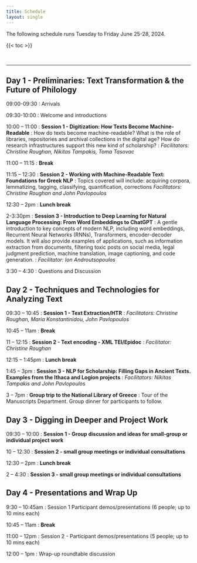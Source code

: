 ```yaml
---
title: Schedule
layout: single
---
```


The following schedule runs Tuesday to Friday June 25-28, 2024. 

{{< toc >}}

<br>

***********

## Day 1 - Preliminaries: Text Transformation & the Future of Philology 

<span class="color">09:00-09:30</span>
: Arrivals

<span class="color">09:30-10:00</span>
: Welcome and introductions 

<span class="color">10:00 – 11:00</span>
: **Session 1 - Digitization: How Texts Become Machine-Readable**
: How do texts become machine-readable? What is the role of libraries, repositories and archival collections in the digital age? How do research infrastructures support this new kind of scholarship? 
: *Facilitators: Christine Roughan, Nikitas Tampakis, Toma Tasovac*

<span class="color">11:00 – 11:15</span>
: **Break**

<span class="color">11:15 – 12:30</span>
: **Session 2 - Working with Machine-Readable Text: Foundations for Greek NLP**
: Topics covered will include: acquiring corpora, lemmatizing, tagging, classifying, quantification, corrections
 *Facilitators: Christine Roughan and John Pavlopoulos*

<span class="color">12:30 – 2pm</span>
: **Lunch break**

<span class="color">2-3:30pm</span>
: **Session 3 - Introduction to Deep Learning for Natural Language Processing: From Word Embeddings to ChatGPT**
: A gentle introduction to key concepts of modern NLP, including word embeddings, Recurrent Neural Networks (RNNs), Transformers, encoder-decoder models. It will also provide examples of applications, such as information extraction from documents, filtering toxic posts on social media, legal judgment prediction, machine translation, image captioning, and code generation.
: *Facilitator: Ion Androutsopoulos*

<span class="color">3:30 – 4:30</span>
: Questions and Discussion

## Day 2 - Techniques and Technologies for Analyzing Text

<span class="color">09:30 – 10:45</span>
: **Session 1 - Text Extraction/HTR**
: *Facilitators: Christine Roughan, Maria Konstantinidou, John Pavlopoulos*

<span class="color">10:45 – 11am</span>
: **Break**

<span class="color">11 – 12:15</span>
: **Session 2 - Text encoding - XML TEI/Epidoc**
:  *Facilitator: Christine Roughan*

<span class="color">12:15 – 1:45pm</span>
: **Lunch break**

<span class="color">1:45 – 3pm</span>
: **Session 3 - NLP for Scholarship: Filling Gaps in Ancient Texts. Examples from the Ithaca and Logion projects**
:  *Facilitators: Nikitas Tampakis and John Pavlopoulos*

<span class="color">3 – 7pm</span>
: **Group trip to the National Library of Greece**
: Tour of the Manuscripts Department. Group dinner for participants to follow. 

## Day 3 - Digging in Deeper and Project Work 

<span class="color">09:30 – 10:00</span>
: **Session 1 - Group discussion and ideas for small-group or individual project work**

<span class="color">10 – 12:30</span>
: **Session 2 - small group meetings or individual consultations**

<span class="color">12:30 – 2pm</span>
: **Lunch break**

<span class="color">2 – 4:30</span>
: **Session 3 - small group meetings or individual consultations**

## Day 4 - Presentations and Wrap Up 

<span class="color">9:30 – 10:45am</span>
: Session 1 Participant demos/presentations (6 people; up to 10 mins each)

<span class="color">10:45 – 11am</span>
: **Break**

<span class="color">11:00 – 12pm</span>
: Session 2 - Participant demos/presentations (5 people; up to 10 mins each)

<span class="color">12:00 – 1pm</span>
: Wrap-up roundtable discussion


